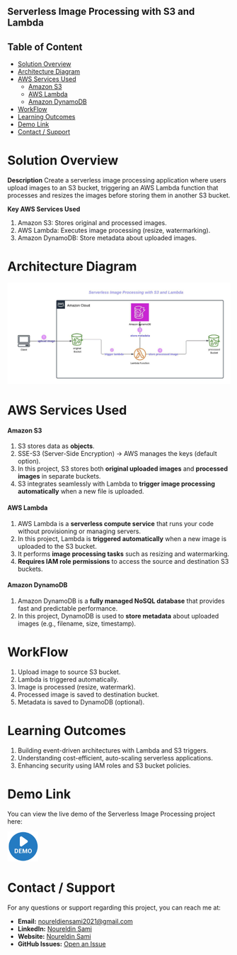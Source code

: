## Serverless Image Processing with S3 and Lambda

## Table of Content
- [Solution Overview](#solution-overview)
- [Architecture Diagram](#architecture-diagram)
- [AWS Services Used](#aws-services-used)
  - [Amazon S3](#amazon-s3)
  - [AWS Lambda](#aws-lambda)
  - [Amazon DynamoDB](#amazon-dynamodb)
- [WorkFlow](#WorkFlow)
- [Learning Outcomes](#Learning-Outcomes)
- [Demo Link](#demo-link)
- [Contact / Support](#contact--support)

 




# Solution Overview

**Description**
Create a serverless image processing application where users upload images to an S3 bucket, triggering an AWS Lambda function that processes and resizes the images before storing them in another S3 bucket.

**Key AWS Services Used**

1. Amazon S3: Stores original and processed images.
2. AWS Lambda: Executes image processing (resize, watermarking).
3. Amazon DynamoDB: Store metadata about uploaded images.



# Architecture Diagram

![Architecture Diagram](https://github.com/noureldien2021/Project-2-Serverless-Image-Processing-with-S3-and-Lambda/blob/main/_Serverless%20Image%20Processing.jpeg?raw=true)

# AWS Services Used

#### Amazon S3

1. S3 stores data as **objects**.  
2. SSE-S3 (Server-Side Encryption) → AWS manages the keys (default option).
3. In this project, S3 stores both **original uploaded images** and **processed images** in separate buckets.
4. S3 integrates seamlessly with Lambda to **trigger image processing automatically** when a new file is uploaded.


#### AWS Lambda

1. AWS Lambda is a **serverless compute service** that runs your code without provisioning or managing servers.
2. In this project, Lambda is **triggered automatically** when a new image is uploaded to the S3 bucket.
3. It performs **image processing tasks** such as resizing and watermarking.
4. **Requires IAM role permissions** to access the source and destination S3 buckets.


#### Amazon DynamoDB
1. Amazon DynamoDB is a **fully managed NoSQL database** that provides fast and predictable performance.
2. In this project, DynamoDB is used to **store metadata** about uploaded images (e.g., filename, size, timestamp).


# WorkFlow
1. Upload image to source S3 bucket.  
2. Lambda is triggered automatically.  
3. Image is processed (resize, watermark).  
4. Processed image is saved to destination bucket.  
5. Metadata is saved to DynamoDB (optional).  

# Learning Outcomes
1. Building event-driven architectures with Lambda and S3 triggers.
2. Understanding cost-efficient, auto-scaling serverless applications.
3. Enhancing security using IAM roles and S3 bucket policies.



# Demo Link

You can view the live demo of the Serverless Image Processing project here:  

<a href="https://drive.google.com/file/d/1hL2IYWyO8VBe94ezH_22tzpzFdHMNshr/view?usp=drive_link">
  <img src="https://github.com/noureldien2021/Project-2-Serverless-Image-Processing-with-S3-and-Lambda/blob/main/demo2.jpg?raw=true" alt="Demo Video" width="70"/>
</a>


# Contact / Support

For any questions or support regarding this project, you can reach me at:

- **Email:** noureldiensami2021@gmail.com
- **LinkedIn:** [Noureldin Sami](https://www.linkedin.com/in/noureldien-sami/)
- **Website:** [Noureldin Sami](https://noureldien-sami2024.netlify.app/)  
- **GitHub Issues:** [Open an Issue](https://github.com/noureldien2021/Project-2-Serverless-Image-Processing-with-S3-and-Lambda/issues)
 
